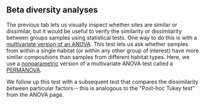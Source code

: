 ## Beta diversity analyses

The previous tab lets us visually inspect whether sites are similar or dissimilar, but it would be useful to verify the similarity or dissimilarity between groups samples using statistical tests. One way to do this is with a [multivariate version of an ANOVA](https://en.wikipedia.org/wiki/Multivariate_analysis_of_variance). This test lets us ask whether samples from within a single habitat (or within any other group of interest) have more similar compositions than samples from different habitat types. Here, we use a [nonparametric](https://cran.r-project.org/web/packages/vegan/vegan.pdf) version of a multivariate ANOVA test called a [PERMANOVA](https://en.wikipedia.org/wiki/Permutational_analysis_of_variance).

We follow up this test with a subsequent test that compares the dissimilarity between particular factors-- this is analogous to the "Post-hoc Tukey test" from the ANOVA page.
